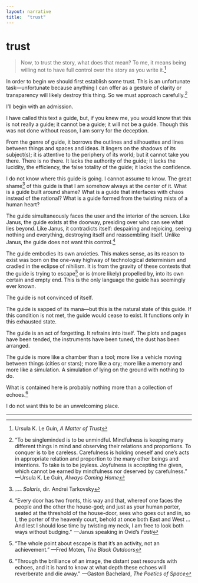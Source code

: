 ```yaml
---
layout: narrative
title:  "trust"
---
```


# trust

> Now, to trust the story, what does that mean? To me, it means being willing not to have full control over the story as you write it.[^1]

In order to begin we should first establish some trust. This is an unfortunate task—unfortunate because anything I can offer as a gesture of clarity or transparency will likely destroy this thing. So we must approach carefully.[^2]

I’ll begin with an admission.

I have called this text a guide, but, if you knew me, you would know that this is not really a guide; it cannot be a guide; it will not be a guide. Though this was not done without reason, I am sorry for the deception.  

From the genre of guide, it borrows the outlines and silhouettes and lines between things and spaces and ideas. It lingers on the shadows of its subject(s); it is attentive to the periphery of its world; but it cannot take you there. There is no there. It lacks the authority of the guide; it lacks the lucidity, the efficiency, the false totality of the guide; it lacks the confidence.

I do not know where this guide is going. I cannot assume to know. The great shame[^3] of this guide is that I am somehow always at the center of it. What is a guide built around shame? What is a guide that interfaces with chaos instead of the rational? What is a guide formed from the twisting mists of a human heart?

The guide simultaneously faces the user and the interior of the screen. Like Janus, the guide exists at the doorway, presiding over who can see what lies beyond. Like Janus, it contradicts itself: despairing and rejoicing, seeing nothing and everything, destroying itself and reassembling itself. Unlike Janus, the guide does not want this control.[^4]

The guide embodies its own anxieties. This makes sense, as its reason to exist was born on the one-way highway of technological determinism and cradled in the eclipse of nihilism. It is from the gravity of these contexts that the guide is trying to escape[^5] or is (more likely) propelled by, into its own certain and empty end. This is the only language the guide has seemingly ever known.

​The guide is not convinced of itself.

The guide is sapped of its mana—but this is the natural state of this guide. If this condition is not met, the guide would cease to exist. It functions only in this exhausted state.

The guide is an act of forgetting. It refrains into itself. The plots and pages have been tended, the instruments have been tuned, the dust has been arranged.

The guide is more like a chamber than a tool; more like a vehicle moving between things (cities or stars); more like a cry; more like a memory and more like a simulation. A simulation of lying on the ground with nothing to do.

What is contained here is probably nothing more than a collection of echoes.[^6]

I do not want this to be an unwelcoming place.

----

[^1]: Ursula K. Le Guin, *A Matter of Trust*
[^2]: “To be singleminded is to be unmindful. Mindfulness is keeping many different things in mind and observing their relations and proportions. To conquer is to be careless. Carefulness is holding oneself and one’s acts in appropriate relation and proportion to the many other beings and intentions. To take is to be joyless. Joyfulness is accepting the given, which cannot be earned by mindfulness nor deserved by carefulness.” —Ursula K. Le Guin, *Always Coming Home*
[^3]: <img src="/Users/aidan/Desktop/practice/writing/notebook/_img/solaris1b.png" alt="solaris1b" style="zoom:25%;" /> *Solaris*, dir. Andrei Tarkovsky
[^4]: “Every door has two fronts, this way and that, whereof one faces the people and the other the house-god; and just as your human porter, seated at the threshold of the house-door, sees who goes out and in, so I, the porter of the heavenly court, behold at once both East and West ... And lest I should lose time by twisting my neck, I am free to look both ways without budging.”  —Janus speaking in Ovid’s *Fasti*
[^5]: “The whole point about escape is that it’s an activity, not an achievement.” —Fred Moten, *The Black Outdoors*
[^6]: “Through the brilliance of an image, the distant past resounds with echoes, and it is hard to know at what depth these echoes will reverberate and die away.”  —Gaston Bachelard, *The* *Poetics of Space*
